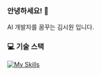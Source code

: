 ### 안녕하세요! 👋
AI 개발자를 꿈꾸는 김시원 입니다.

### 💻 기술 스택
[![My Skills](https://skillicons.dev/icons?i=python,java,spring,docker,kubernetes,aws)](https://skillicons.dev)
<!--
**siwon456/siwon456** is a ✨ _special_ ✨ repository because its `README.md` (this file) appears on your GitHub profile.

Here are some ideas to get you started:

- 🔭 I’m currently working on ...
- 🌱 I’m currently learning ...
- 👯 I’m looking to collaborate on ...
- 🤔 I’m looking for help with ...
- 💬 Ask me about ...
- 📫 How to reach me: ...
- 😄 Pronouns: ...
- ⚡ Fun fact: ...
-->
